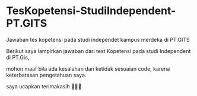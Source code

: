 # TesKopetensi-StudiIndependent-PT.GITS
Jawaban tes kopetensi pada studi independet kampus merdeka di PT.GITS


Berikut saya lampirkan jawaban dari test Kopetensi pada studi Independent di PT.Gis,

mohon maaf bila ada kesalahan dan ketidak sesuaian code, karena keterbatasan pengetahuan saya.

saya ucapkan terimakasih 🙏🙏🙏
